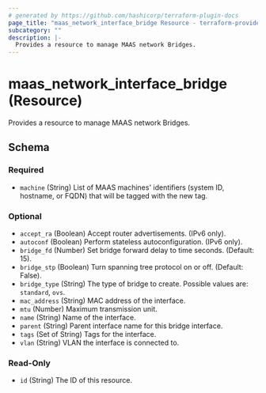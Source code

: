 ```yaml
---
# generated by https://github.com/hashicorp/terraform-plugin-docs
page_title: "maas_network_interface_bridge Resource - terraform-provider-maas"
subcategory: ""
description: |-
  Provides a resource to manage MAAS network Bridges.
---
```


# maas_network_interface_bridge (Resource)

Provides a resource to manage MAAS network Bridges.



<!-- schema generated by tfplugindocs -->
## Schema

### Required

- `machine` (String) List of MAAS machines' identifiers (system ID, hostname, or FQDN) that will be tagged with the new tag.

### Optional

- `accept_ra` (Boolean) Accept router advertisements. (IPv6 only).
- `autoconf` (Boolean) Perform stateless autoconfiguration. (IPv6 only).
- `bridge_fd` (Number) Set bridge forward delay to time seconds. (Default: 15).
- `bridge_stp` (Boolean) Turn spanning tree protocol on or off. (Default: False).
- `bridge_type` (String) The type of bridge to create. Possible values are: ``standard``, ``ovs``.
- `mac_address` (String) MAC address of the interface.
- `mtu` (Number) Maximum transmission unit.
- `name` (String) Name of the interface.
- `parent` (String) Parent interface name for this bridge interface.
- `tags` (Set of String) Tags for the interface.
- `vlan` (String) VLAN the interface is connected to.

### Read-Only

- `id` (String) The ID of this resource.

